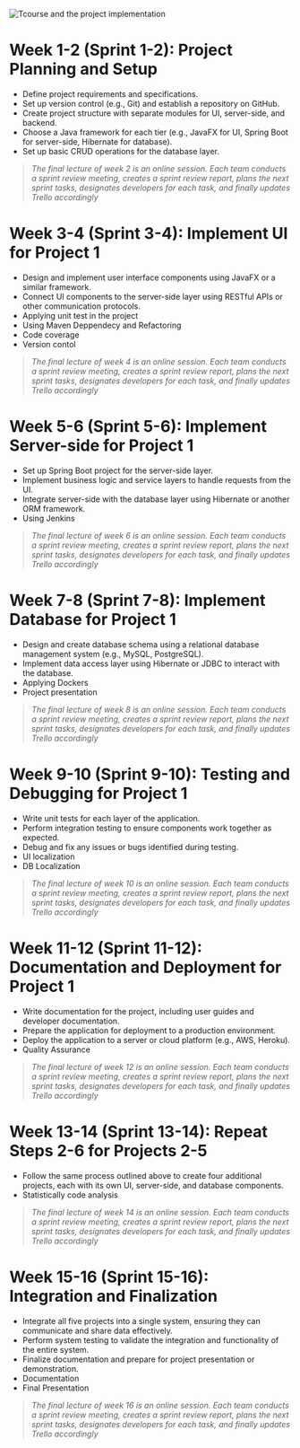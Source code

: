 
![Tcourse and the project implementation](../Images/ThecourseOutlines.JPG)

# Week 1-2 (Sprint 1-2): Project Planning and Setup
* Define project requirements and specifications.
* Set up version control (e.g., Git) and establish a repository on GitHub.
* Create project structure with separate modules for UI, server-side, and backend.
* Choose a Java framework for each tier (e.g., JavaFX for UI, Spring Boot for server-side, Hibernate for database).
* Set up basic CRUD operations for the database layer.

> *The final lecture of week 2 is an online session. Each team conducts a sprint review meeting, creates a sprint review report, plans the next sprint tasks, designates developers for each task, and finally updates Trello accordingly* 

# Week 3-4 (Sprint 3-4): Implement UI for Project 1
* Design and implement user interface components using JavaFX or a similar framework.
* Connect UI components to the server-side layer using RESTful APIs or other communication protocols.
* Applying unit test in the project
* Using Maven Deppendecy and Refactoring
* Code coverage
* Version contol 

> *The final lecture of week 4 is an online session. Each team conducts a sprint review meeting, creates a sprint review report, plans the next sprint tasks, designates developers for each task, and finally updates Trello accordingly*

# Week 5-6 (Sprint 5-6): Implement Server-side for Project 1
* Set up Spring Boot project for the server-side layer.
* Implement business logic and service layers to handle requests from the UI.
* Integrate server-side with the database layer using Hibernate or another ORM framework.
* Using Jenkins
> *The final lecture of week 6 is an online session. Each team conducts a sprint review meeting, creates a sprint review report, plans the next sprint tasks, designates developers for each task, and finally updates Trello accordingly*

# Week 7-8 (Sprint 7-8): Implement Database for Project 1
* Design and create database schema using a relational database management system (e.g., MySQL, PostgreSQL).
* Implement data access layer using Hibernate or JDBC to interact with the database.
* Applying Dockers
* Project presentation

 > *The final lecture of week 8 is an online session. Each team conducts a sprint review meeting, creates a sprint review report, plans the next sprint tasks, designates developers for each task, and finally updates Trello accordingly*

# Week 9-10 (Sprint 9-10): Testing and Debugging for Project 1
* Write unit tests for each layer of the application.
* Perform integration testing to ensure components work together as expected.
* Debug and fix any issues or bugs identified during testing.
* UI localization
* DB Localization

> *The final lecture of week 10 is an online session. Each team conducts a sprint review meeting, creates a sprint review report, plans the next sprint tasks, designates developers for each task, and finally updates Trello accordingly*

# Week 11-12 (Sprint 11-12): Documentation and Deployment for Project 1
* Write documentation for the project, including user guides and developer documentation.
* Prepare the application for deployment to a production environment.
* Deploy the application to a server or cloud platform (e.g., AWS, Heroku).
* Quality Assurance

> *The final lecture of week 12 is an online session. Each team conducts a sprint review meeting, creates a sprint review report, plans the next sprint tasks, designates developers for each task, and finally updates Trello accordingly*

# Week 13-14 (Sprint 13-14): Repeat Steps 2-6 for Projects 2-5
* Follow the same process outlined above to create four additional projects, each with its own UI, server-side, and database components.
* Statistically code analysis

> *The final lecture of week 14 is an online session. Each team conducts a sprint review meeting, creates a sprint review report, plans the next sprint tasks, designates developers for each task, and finally updates Trello accordingly*

# Week 15-16 (Sprint 15-16): Integration and Finalization
* Integrate all five projects into a single system, ensuring they can communicate and share data effectively.
* Perform system testing to validate the integration and functionality of the entire system.
* Finalize documentation and prepare for project presentation or demonstration.
* Documentation
* Final Presentation

> *The final lecture of week 16 is an online session. Each team conducts a sprint review meeting, creates a sprint review report, plans the next sprint tasks, designates developers for each task, and finally updates Trello accordingly*
